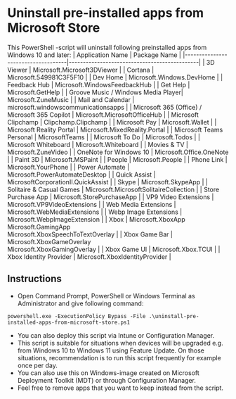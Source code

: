 # Uninstall pre-installed apps from Microsoft Store
This PowerShell -script will uninstall following preinstalled apps from Windows 10 and later:
| Application Name                   | Package Name                                 |
|------------------------------------|----------------------------------------------|
| 3D Viewer                          | Microsoft.Microsoft3DViewer                  |
| Cortana                            | Microsoft.549981C3F5F10                      |
| Dev Home                           | Microsoft.Windows.DevHome                    |
| Feedback Hub                       | Microsoft.WindowsFeedbackHub                 |
| Get Help                           | Microsoft.GetHelp                            |
| Groove Music / Windows Media Player| Microsoft.ZuneMusic                          |
| Mail and Calendar                  | microsoft.windowscommunicationsapps          |
| Microsoft 365 (Office) / Microsoft 365 Copilot             | Microsoft.MicrosoftOfficeHub                 |
| Microsoft Clipchamp                | Clipchamp.Clipchamp                          |
| Microsoft Pay                      | Microsoft.Wallet                             |
| Microsoft Reality Portal           | Microsoft.MixedReality.Portal                |
| Microsoft Teams Personal           | MicrosoftTeams                               |
| Microsoft To Do                    | Microsoft.Todos                              |
| Microsoft Whiteboard               | Microsoft.Whiteboard                         |
| Movies & TV                        | Microsoft.ZuneVideo                          |
| OneNote for Windows 10             | Microsoft.Office.OneNote                     |
| Paint 3D                           | Microsoft.MSPaint                            |
| People                             | Microsoft.People                             |
| Phone Link                         | Microsoft.YourPhone                          |
| Power Automate                     | Microsoft.PowerAutomateDesktop               |
| Quick Assist                       | MicrosoftCorporationII.QuickAssist           |
| Skype                              | Microsoft.SkypeApp                           |
| Solitaire & Casual Games           | Microsoft.MicrosoftSolitaireCollection       |
| Store Purchase App                 | Microsoft.StorePurchaseApp                   |
| VP9 Video Extensions               | Microsoft.VP9VideoExtensions                 |
| Web Media Extensions               | Microsoft.WebMediaExtensions                 |
| Webp Image Extensions              | Microsoft.WebpImageExtension                 |
| Xbox                               | Microsoft.XboxApp<br>Microsoft.GamingApp<br>Microsoft.XboxSpeechToTextOverlay |
| Xbox Game Bar                      | Microsoft.XboxGameOverlay<br>Microsoft.XboxGamingOverlay |
| Xbox Game UI                       | Microsoft.Xbox.TCUI                          |
| Xbox Identity Provider             | Microsoft.XboxIdentityProvider               |

## Instructions
- Open Command Prompt, PowerShell or Windows Terminal as Administrator and give following command:
```
powershell.exe -ExecutionPolicy Bypass -File .\uninstall-pre-installed-apps-from-microsoft-store.ps1
```
- You can also deploy this script via Intune or Configuration Manager.
- This script is suitable for situations when devices will be upgraded e.g. from Windows 10 to Windows 11 using Feature Update. On those situations, recommendation is to run this script frequently for example once per day.
- You can also use this on Windows-image created on Microsoft Deployment Toolkit (MDT) or through Configuration Manager.
- Feel free to remove apps that you want to keep instead from the script.
